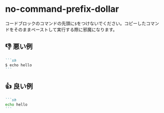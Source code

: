 # no-command-prefix-dollar

コードブロックのコマンドの先頭に`$`をつけないでください。コピーしたコマンドをそのままペーストして実行する際に邪魔になります。

## :thumbsdown: 悪い例

````markdown
```sh
$ echo hello
```
````

## :thumbsup: 良い例

````markdown
```sh
echo hello
```
````
